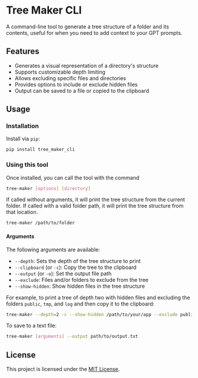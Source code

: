 # Tree Maker CLI

A command-line tool to generate a tree structure of a folder and its contents, useful for when you need to add context to your GPT prompts.

## Features

- Generates a visual representation of a directory's structure
- Supports customizable depth limiting
- Allows excluding specific files and directories
- Provides options to include or exclude hidden files
- Output can be saved to a file or copied to the clipboard

## Usage

### Installation

Install via `pip`:

```sh
pip install tree_maker_cli
```

### Using this tool

Once installed, you can call the tool with the command

```sh
tree-maker [options] [directory]
```

If called without arguments, it will print the tree structure from the current folder. If called with a valid folder path, it will print the tree structure from that location.

```sh
tree-maker /path/to/folder
```

#### Arguments

The following arguments are available:
 + `--depth`: Sets the depth of the tree structure to print
 + `--clipboard` (or `-c`): Copy the tree to the clipboard
 + `--output` (or `-o`): Set the output file path
 + `--exclude`: Files and/or folders to exclude from the tree
 + `--show-hidden`: Show hidden files in the tree structure

For example, to print a tree of depth two with hidden files and excluding the folders `public`, `tmp`, and `log` and then copy it to the clipboard:

```sh
tree-maker --depth=2 -c --show-hidden /path/to/your/app --exclude public tmp log
```

To save to a text file:

```sh
tree-maker [arguments] --output path/to/output.txt
```

## License

This project is licensed under the [MIT License](LICENSE).
